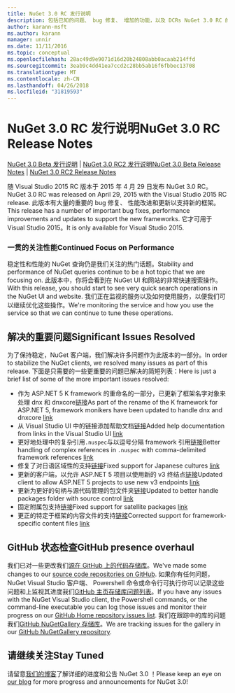 ```yaml
---
title: NuGet 3.0 RC 发行说明
description: 包括已知的问题、 bug 修复、 增加的功能，以及 DCRs NuGet 3.0 RC 的发行说明。
author: karann-msft
ms.author: karann
manager: unnir
ms.date: 11/11/2016
ms.topic: conceptual
ms.openlocfilehash: 28ac49d9e9071d16d20b24808abb0acaab214ffd
ms.sourcegitcommit: 3eab9c4dd41ea7ccd2c28bb5ab16f6fbbec13708
ms.translationtype: MT
ms.contentlocale: zh-CN
ms.lasthandoff: 04/26/2018
ms.locfileid: "31819593"
---
```

# <a name="nuget-30-rc-release-notes"></a><span data-ttu-id="2446f-103">NuGet 3.0 RC 发行说明</span><span class="sxs-lookup"><span data-stu-id="2446f-103">NuGet 3.0 RC Release Notes</span></span>

<span data-ttu-id="2446f-104">[NuGet 3.0 Beta 发行说明](../release-notes/nuget-3.0-beta.md) | [NuGet 3.0 RC2 发行说明](../release-notes/nuget-3.0-RC2.md)</span><span class="sxs-lookup"><span data-stu-id="2446f-104">[NuGet 3.0 Beta Release Notes](../release-notes/nuget-3.0-beta.md) | [NuGet 3.0 RC2 Release Notes](../release-notes/nuget-3.0-RC2.md)</span></span>

<span data-ttu-id="2446f-105">随 Visual Studio 2015 RC 版本于 2015 年 4 月 29 日发布 NuGet 3.0 RC。</span><span class="sxs-lookup"><span data-stu-id="2446f-105">NuGet 3.0 RC was released on April 29, 2015 with the Visual Studio 2015 RC release.</span></span> <span data-ttu-id="2446f-106">此版本有大量的重要的 bug 修复、 性能改进和更新以支持新的框架。</span><span class="sxs-lookup"><span data-stu-id="2446f-106">This release has a number of important bug fixes, performance improvements and updates to support the new frameworks.</span></span>  <span data-ttu-id="2446f-107">它才可用于 Visual Studio 2015。</span><span class="sxs-lookup"><span data-stu-id="2446f-107">It is only available for Visual Studio 2015.</span></span>

### <a name="continued-focus-on-performance"></a><span data-ttu-id="2446f-108">一贯的关注性能</span><span class="sxs-lookup"><span data-stu-id="2446f-108">Continued Focus on Performance</span></span>

<span data-ttu-id="2446f-109">稳定性和性能的 NuGet 查询仍是我们关注的热门话题。</span><span class="sxs-lookup"><span data-stu-id="2446f-109">Stability and performance of NuGet queries continue to be a hot topic that we are focusing on.</span></span>  <span data-ttu-id="2446f-110">此版本中，你将会看到在 NuGet UI 和网站的非常快速搜索操作。</span><span class="sxs-lookup"><span data-stu-id="2446f-110">With this release, you should start to see very quick search operations in the NuGet UI and website.</span></span>  <span data-ttu-id="2446f-111">我们正在监视的服务以及如何使用服务，以便我们可以继续优化这些操作。</span><span class="sxs-lookup"><span data-stu-id="2446f-111">We're monitoring the service and how you use the service so that we can continue to tune these operations.</span></span>

## <a name="significant-issues-resolved"></a><span data-ttu-id="2446f-112">解决的重要问题</span><span class="sxs-lookup"><span data-stu-id="2446f-112">Significant Issues Resolved</span></span>

<span data-ttu-id="2446f-113">为了保持稳定，NuGet 客户端，我们解决许多问题作为此版本的一部分。</span><span class="sxs-lookup"><span data-stu-id="2446f-113">In order to stabilize the NuGet clients, we resolved many issues as part of this release.</span></span>  <span data-ttu-id="2446f-114">下面是只需要的一些更重要的问题已解决的简短列表：</span><span class="sxs-lookup"><span data-stu-id="2446f-114">Here is just a brief list of some of the more important issues resolved:</span></span>

* <span data-ttu-id="2446f-115">作为 ASP.NET 5 K framework 的重命名的一部分，已更新了框架名字对象来处理 dnx 和 dnxcore[链接](https://github.com/NuGet/Home/issues/215)</span><span class="sxs-lookup"><span data-stu-id="2446f-115">As part of the rename of the K framework for ASP.NET 5, framework monikers have been updated to handle dnx and dnxcore [link](https://github.com/NuGet/Home/issues/215)</span></span>
* <span data-ttu-id="2446f-116">从 Visual Studio UI 中的链接添加帮助文档[链接](https://github.com/NuGet/Home/issues/232)</span><span class="sxs-lookup"><span data-stu-id="2446f-116">Added help documentation from links in the Visual Studio UI [link](https://github.com/NuGet/Home/issues/232)</span></span>
* <span data-ttu-id="2446f-117">更好地处理中的复杂引用`.nuspec`与以逗号分隔 framework 引用[链接](https://github.com/NuGet/Home/issues/276)</span><span class="sxs-lookup"><span data-stu-id="2446f-117">Better handling of complex references in `.nuspec` with comma-delimited framework references [link](https://github.com/NuGet/Home/issues/276)</span></span>
* <span data-ttu-id="2446f-118">修复了对日语区域性的支持[链接](https://github.com/NuGet/Home/issues/253)</span><span class="sxs-lookup"><span data-stu-id="2446f-118">Fixed support for Japanese cultures [link](https://github.com/NuGet/Home/issues/253)</span></span>
* <span data-ttu-id="2446f-119">更新的客户端，以允许 ASP.NET 5 项目以使用新的 v3 终结点[链接](https://github.com/NuGet/Home/issues/219)</span><span class="sxs-lookup"><span data-stu-id="2446f-119">Updated client to allow ASP.NET 5 projects to use new v3 endpoints [link](https://github.com/NuGet/Home/issues/219)</span></span>
* <span data-ttu-id="2446f-120">更新为更好的句柄与源代码管理的包文件夹[链接](https://github.com/NuGet/Home/issues/56)</span><span class="sxs-lookup"><span data-stu-id="2446f-120">Updated to better handle packages folder with source control [link](https://github.com/NuGet/Home/issues/56)</span></span>
* <span data-ttu-id="2446f-121">固定附属包支持[链接](https://github.com/NuGet/Home/issues/17)</span><span class="sxs-lookup"><span data-stu-id="2446f-121">Fixed support for satellite packages [link](https://github.com/NuGet/Home/issues/17)</span></span>
* <span data-ttu-id="2446f-122">更正的特定于框架的内容文件的支持[链接](https://github.com/NuGet/Home/issues/18)</span><span class="sxs-lookup"><span data-stu-id="2446f-122">Corrected support for framework-specific content files [link](https://github.com/NuGet/Home/issues/18)</span></span>

## <a name="github-presence-overhaul"></a><span data-ttu-id="2446f-123">GitHub 状态检查</span><span class="sxs-lookup"><span data-stu-id="2446f-123">GitHub presence overhaul</span></span>

<span data-ttu-id="2446f-124">我们已对一些更改我们[源在 GitHub 上的代码存储库](http://github.com/nuget/home)。</span><span class="sxs-lookup"><span data-stu-id="2446f-124">We've made some changes to our [source code repositories on GitHub](http://github.com/nuget/home).</span></span>  <span data-ttu-id="2446f-125">如果你有任何问题，NuGet Visual Studio 客户端、 Powershell 命令或命令行可执行你可以记录这些问题和上监视其进度我们[GitHub 主页存储库问题列表](http://github.com/nuget/home/issues)。</span><span class="sxs-lookup"><span data-stu-id="2446f-125">If you have any issues with the NuGet Visual Studio client, the Powershell commands, or the command-line executable you can log those issues and monitor their progress on our [GitHub Home repository issues list](http://github.com/nuget/home/issues).</span></span>  <span data-ttu-id="2446f-126">我们在跟踪中的库的问题我们[GitHub NuGetGallery 存储库](http://github.com/nuget/NuGetGallery/issues)。</span><span class="sxs-lookup"><span data-stu-id="2446f-126">We are tracking issues for the gallery in our [GitHub NuGetGallery repository](http://github.com/nuget/NuGetGallery/issues).</span></span>


## <a name="stay-tuned"></a><span data-ttu-id="2446f-127">请继续关注</span><span class="sxs-lookup"><span data-stu-id="2446f-127">Stay Tuned</span></span>

<span data-ttu-id="2446f-128">请留意[我们的博客](http://blog.nuget.org)了解详细的进度和公告 NuGet 3.0 ！</span><span class="sxs-lookup"><span data-stu-id="2446f-128">Please keep an eye on [our blog](http://blog.nuget.org) for more progress and announcements for NuGet 3.0!</span></span>